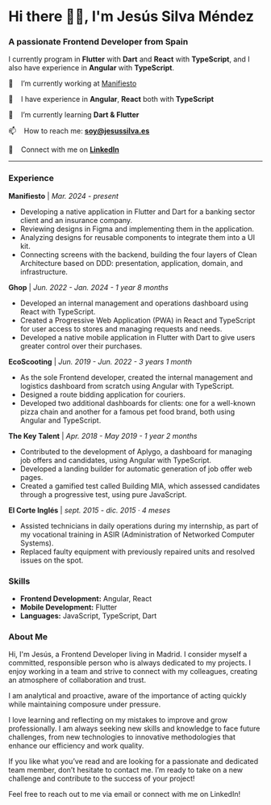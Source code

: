 # Hi there 👋🏻, I'm Jesús Silva Méndez
### A passionate **Frontend Developer** from Spain

I currently program in **Flutter** with **Dart** and **React** with **TypeScript**, and I also have experience in **Angular** with **TypeScript**.

🔭&nbsp;&nbsp;&nbsp;&nbsp;I’m currently working at [Manifiesto](https://manifiesto.biz)

🧠&nbsp;&nbsp;&nbsp;&nbsp;I have experience in **Angular**, **React** both with **TypeScript**

🌱&nbsp;&nbsp;&nbsp;&nbsp;I’m currently learning **Dart & Flutter**

📫&nbsp;&nbsp;&nbsp;&nbsp;How to reach me: **[soy@jesussilva.es](mailto:soy@jesussilva.es)**

💼&nbsp;&nbsp;&nbsp;&nbsp;Connect with me on **[LinkedIn](https://linkedin.com/in/jesus-silva-mendez/)**

---

### Experience

**Manifiesto** | *Mar. 2024 - present*
- Developing a native application in Flutter and Dart for a banking sector client and an insurance company.
- Reviewing designs in Figma and implementing them in the application.
- Analyzing designs for reusable components to integrate them into a UI kit.
- Connecting screens with the backend, building the four layers of Clean Architecture based on DDD: presentation, application, domain, and infrastructure.

**Ghop** | *Jun. 2022 - Jan. 2024 - 1 year 8 months*
- Developed an internal management and operations dashboard using React with TypeScript.
- Created a Progressive Web Application (PWA) in React and TypeScript for user access to stores and managing requests and needs.
- Developed a native mobile application in Flutter with Dart to give users greater control over their purchases.

**EcoScooting** | *Jun. 2019 - Jun. 2022 - 3 years 1 month*
- As the sole Frontend developer, created the internal management and logistics dashboard from scratch using Angular with TypeScript.
- Designed a route bidding application for couriers.
- Developed two additional dashboards for clients: one for a well-known pizza chain and another for a famous pet food brand, both using Angular and TypeScript.

**The Key Talent** | *Apr. 2018 - May 2019 - 1 year 2 months*
- Contributed to the development of Aplygo, a dashboard for managing job offers and candidates, using Angular with TypeScript.
- Developed a landing builder for automatic generation of job offer web pages.
- Created a gamified test called Building MIA, which assessed candidates through a progressive test, using pure JavaScript.

**El Corte Inglés** | *sept. 2015 - dic. 2015 · 4 meses*
- Assisted technicians in daily operations during my internship, as part of my vocational training in ASIR (Administration of Networked Computer Systems).
- Replaced faulty equipment with previously repaired units and resolved issues on the spot.

### Skills

- **Frontend Development:** Angular, React
- **Mobile Development:** Flutter
- **Languages:** JavaScript, TypeScript, Dart

### About Me

Hi, I'm Jesús, a Frontend Developer living in Madrid. I consider myself a committed, responsible person who is always dedicated to my projects. I enjoy working in a team and strive to connect with my colleagues, creating an atmosphere of collaboration and trust.

I am analytical and proactive, aware of the importance of acting quickly while maintaining composure under pressure.

I love learning and reflecting on my mistakes to improve and grow professionally. I am always seeking new skills and knowledge to face future challenges, from new technologies to innovative methodologies that enhance our efficiency and work quality.

If you like what you’ve read and are looking for a passionate and dedicated team member, don’t hesitate to contact me. I’m ready to take on a new challenge and contribute to the success of your project!

Feel free to reach out to me via email or connect with me on LinkedIn!
